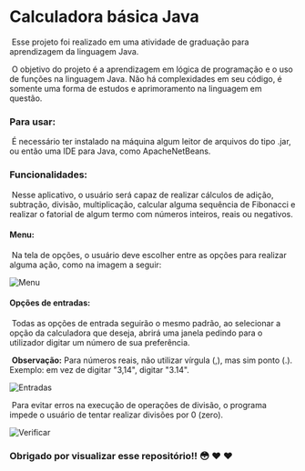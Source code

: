 # Calculadora básica Java

​	Esse projeto foi realizado em uma atividade de graduação para aprendizagem da linguagem Java.

​	O objetivo do projeto é a aprendizagem em lógica de programação e o uso de funções na linguagem Java. Não há complexidades em seu código, é somente uma forma de estudos e aprimoramento na linguagem em questão.



### Para usar:

​	É necessário ter instalado na máquina algum leitor de arquivos do tipo .jar, ou então uma IDE para Java, como ApacheNetBeans.



### Funcionalidades:

​	Nesse aplicativo, o usuário será capaz de realizar cálculos de adição, subtração, divisão, multiplicação, calcular alguma sequência de Fibonacci e realizar o fatorial de algum termo com números inteiros, reais ou negativos.



#### Menu: 

​	Na tela de opções, o usuário deve escolher entre as opções para realizar alguma ação, como na imagem a seguir:

<img src="C:\Users\thall\Desktop\Menu.png" alt="Menu"  />



#### Opções de entradas:

​	Todas as opções de entrada seguirão o mesmo padrão, ao selecionar a opção da calculadora que deseja, abrirá uma janela pedindo para o utilizador digitar um número de sua preferência.

​	**Observação:** Para números reais, não utilizar vírgula (,), mas sim ponto (.). Exemplo: em vez de digitar "3,14", digitar "3.14".



![Entradas](C:\Users\thall\Desktop\Entrada.png)



​	Para evitar erros na execução de operações de divisão, o programa impede o usuário de tentar realizar divisões por 0 (zero).

![Verificar](C:\Users\thall\Desktop\dividir.png)





### 						Obrigado por visualizar esse repositório!! :flushed: :heart: :heart: 

